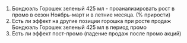 1. Бондюэль Горошек зеленый 425 мл - проанализировать рост в промо в сезон Ноябрь-март и в летние месяца. (% прирости)
2. Есть ли эффект на другие позиции горошка при росте продаж Бондюэль Горошек зеленый 425 мл в период промо
3. Есть ли эффект пост-промо (падение продаж после промо акций)
